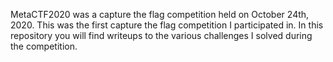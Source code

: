 MetaCTF2020 was a capture the flag competition held on October 24th, 2020. This was the first capture the flag competition I participated in. In this repository you will find writeups to the various challenges I solved during the competition.

